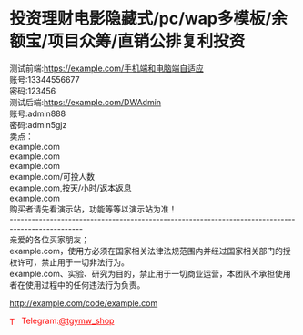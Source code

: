 # 投资理财电影隐藏式/pc/wap多模板/余额宝/项目众筹/直销公排复利投资

测试前端:https://example.com/手机端和电脑端自适应<br>账号:13344556677<br>密码:123456<br>测试后端:https://example.com/DWAdmin<br>账号:admin888<br>密码:admin5gjz<br>卖点：<br>example.com<br>example.com<br>example.com<br>example.com/可投人数<br>example.com,按天/小时/返本返息<br>example.com<br>购买者请先看演示站，功能等等以演示站为准！<br>--------------------------------------------------------------------------------------------------<br>亲爱的各位买家朋友；<br>example.com，使用方必须在国家相关法律法规范围内并经过国家相关部门的授权许可，禁止用于一切非法行为。<br>example.com、实验、研究为目的，禁止用于一切商业运营，本团队不承担使用者在使用过程中的任何违法行为负责。<br>

http://example.com/code/example.com







<p style="color: red;"><img src="https://cdn-icons-png.flaticon.com/512/2111/2111646.png" alt="Telegram Icon" style="width: 16px; vertical-align: middle; margin-right: 5px;">Telegram:<a href="https://t.me/tgymw_shop" style="color: red;">@tgymw_shop</a></p>
